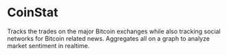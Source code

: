 CoinStat
================

Tracks the trades on the major Bitcoin exchanges while also tracking social networks for Bitcoin related news. Aggregates all on a graph to analyze market sentiment in realtime.
